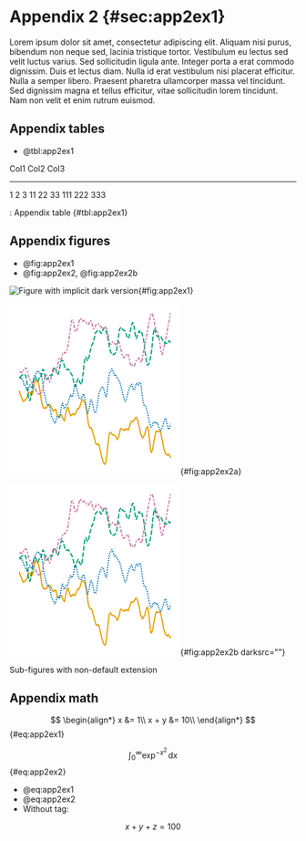 # Appendix 2 {#sec:app2ex1}

Lorem ipsum dolor sit amet, consectetur adipiscing elit. Aliquam nisi purus,
bibendum non neque sed, lacinia tristique tortor. Vestibulum eu lectus sed velit
luctus varius. Sed sollicitudin ligula ante. Integer porta a erat commodo
dignissim. Duis et lectus diam. Nulla id erat vestibulum nisi placerat
efficitur. Nulla a semper libero. Praesent pharetra ullamcorper massa vel
tincidunt. Sed dignissim magna et tellus efficitur, vitae sollicitudin lorem
tincidunt. Nam non velit et enim rutrum euismod.

## Appendix tables

* @tbl:app2ex1

Col1       Col2     Col3
------   ------    ------
1             2     3
11           22     33
111         222     333

: Appendix table {#tbl:app2ex1}

## Appendix figures

* @fig:app2ex1
* @fig:app2ex2, @fig:app2ex2b

![Figure with implicit dark version](figures/anscombe){#fig:app2ex1}

<div id="fig:app2ex2">

![Figure with implicit dark version](figures/lines.png){#fig:app2ex2a}

![Figure with suppressed dark version](figures/lines.png){#fig:app2ex2b darksrc=""}

Sub-figures with non-default extension
</div>

## Appendix math

$$
\begin{align*}
    x &= 1\\
    x + y &= 10\\
\end{align*}
$$ {#eq:app2ex1}

$$
\int_0^\infty \exp^{-x^2}\,\mathrm{d}x
$$ {#eq:app2ex2}

* @eq:app2ex1
* @eq:app2ex2
* Without tag:

$$
x + y + z = 100
$$
